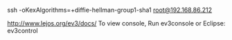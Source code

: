 
ssh -oKexAlgorithms=+diffie-hellman-group1-sha1 root@192.168.86.212

http://www.lejos.org/ev3/docs/ To view console, Run ev3console or Eclipse: ev3control
